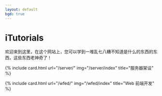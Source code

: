 ```yaml
---
layout: default
bgd: true
---
```


<div class="jumbotron mb-3">
<h1 class="display-4">iTutorials</h1>
<p class="lead">欢迎来到这里，在这个网站上，您可以学到一堆乱七八糟不知道是什么的东西的东西，这些东西老神奇了！</p>
</div>

<div class="row row-cols-1 row-cols-sm-2 row-cols-lg-3">

{% include card.html url="/server/" img="/server/index" title="服务器架设" %}

{% include card.html url="/wfed/" img="/wfed/index" title="Web 前端开发" %}

</div>